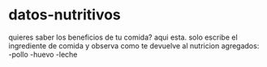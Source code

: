 # datos-nutritivos
quieres saber los beneficios de tu comida? aqui esta.
solo escribe el ingrediente de comida y observa como te devuelve al nutricion
agregados:
-pollo
-huevo
-leche
